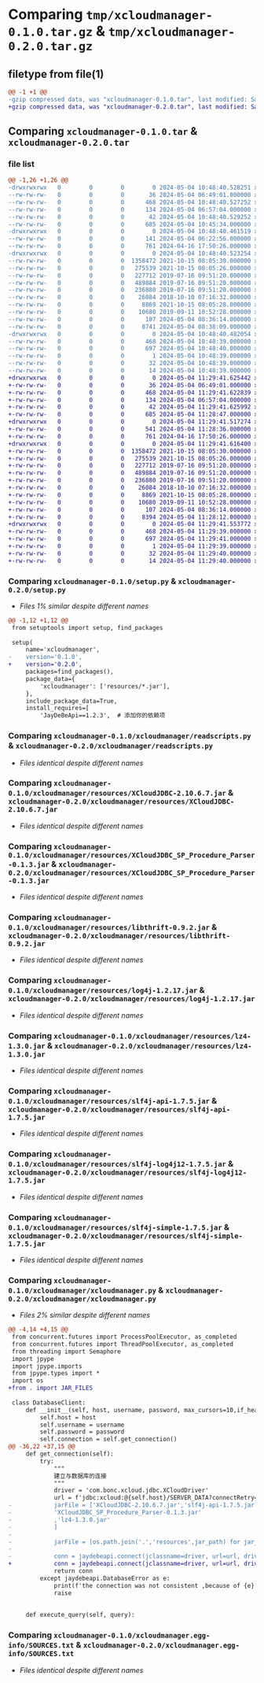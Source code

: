 # Comparing `tmp/xcloudmanager-0.1.0.tar.gz` & `tmp/xcloudmanager-0.2.0.tar.gz`

## filetype from file(1)

```diff
@@ -1 +1 @@
-gzip compressed data, was "xcloudmanager-0.1.0.tar", last modified: Sat May  4 10:48:40 2024, max compression
+gzip compressed data, was "xcloudmanager-0.2.0.tar", last modified: Sat May  4 11:29:41 2024, max compression
```

## Comparing `xcloudmanager-0.1.0.tar` & `xcloudmanager-0.2.0.tar`

### file list

```diff
@@ -1,26 +1,26 @@
-drwxrwxrwx   0        0        0        0 2024-05-04 10:48:40.528251 xcloudmanager-0.1.0/
--rw-rw-rw-   0        0        0       36 2024-05-04 06:49:01.000000 xcloudmanager-0.1.0/MANIFEST.in
--rw-rw-rw-   0        0        0      468 2024-05-04 10:48:40.527252 xcloudmanager-0.1.0/PKG-INFO
--rw-rw-rw-   0        0        0      134 2024-05-04 06:57:04.000000 xcloudmanager-0.1.0/README.md
--rw-rw-rw-   0        0        0       42 2024-05-04 10:48:40.529252 xcloudmanager-0.1.0/setup.cfg
--rw-rw-rw-   0        0        0      685 2024-05-04 10:45:34.000000 xcloudmanager-0.1.0/setup.py
-drwxrwxrwx   0        0        0        0 2024-05-04 10:48:40.461519 xcloudmanager-0.1.0/xcloudmanager/
--rw-rw-rw-   0        0        0      141 2024-05-04 06:22:56.000000 xcloudmanager-0.1.0/xcloudmanager/__init__.py
--rw-rw-rw-   0        0        0      761 2024-04-16 17:50:26.000000 xcloudmanager-0.1.0/xcloudmanager/readscripts.py
-drwxrwxrwx   0        0        0        0 2024-05-04 10:48:40.523254 xcloudmanager-0.1.0/xcloudmanager/resources/
--rw-rw-rw-   0        0        0  1358472 2021-10-15 08:05:30.000000 xcloudmanager-0.1.0/xcloudmanager/resources/XCloudJDBC-2.10.6.7.jar
--rw-rw-rw-   0        0        0   275539 2021-10-15 08:05:26.000000 xcloudmanager-0.1.0/xcloudmanager/resources/XCloudJDBC_SP_Procedure_Parser-0.1.3.jar
--rw-rw-rw-   0        0        0   227712 2019-07-16 09:51:20.000000 xcloudmanager-0.1.0/xcloudmanager/resources/libthrift-0.9.2.jar
--rw-rw-rw-   0        0        0   489884 2019-07-16 09:51:20.000000 xcloudmanager-0.1.0/xcloudmanager/resources/log4j-1.2.17.jar
--rw-rw-rw-   0        0        0   236880 2019-07-16 09:51:20.000000 xcloudmanager-0.1.0/xcloudmanager/resources/lz4-1.3.0.jar
--rw-rw-rw-   0        0        0    26084 2018-10-10 07:16:32.000000 xcloudmanager-0.1.0/xcloudmanager/resources/slf4j-api-1.7.5.jar
--rw-rw-rw-   0        0        0     8869 2021-10-15 08:05:28.000000 xcloudmanager-0.1.0/xcloudmanager/resources/slf4j-log4j12-1.7.5.jar
--rw-rw-rw-   0        0        0    10680 2019-09-11 10:52:28.000000 xcloudmanager-0.1.0/xcloudmanager/resources/slf4j-simple-1.7.5.jar
--rw-rw-rw-   0        0        0      107 2024-05-04 08:36:14.000000 xcloudmanager-0.1.0/xcloudmanager/test.py
--rw-rw-rw-   0        0        0     8741 2024-05-04 08:38:09.000000 xcloudmanager-0.1.0/xcloudmanager/xcloudmanager.py
-drwxrwxrwx   0        0        0        0 2024-05-04 10:48:40.482054 xcloudmanager-0.1.0/xcloudmanager.egg-info/
--rw-rw-rw-   0        0        0      468 2024-05-04 10:48:39.000000 xcloudmanager-0.1.0/xcloudmanager.egg-info/PKG-INFO
--rw-rw-rw-   0        0        0      697 2024-05-04 10:48:40.000000 xcloudmanager-0.1.0/xcloudmanager.egg-info/SOURCES.txt
--rw-rw-rw-   0        0        0        1 2024-05-04 10:48:39.000000 xcloudmanager-0.1.0/xcloudmanager.egg-info/dependency_links.txt
--rw-rw-rw-   0        0        0       32 2024-05-04 10:48:39.000000 xcloudmanager-0.1.0/xcloudmanager.egg-info/requires.txt
--rw-rw-rw-   0        0        0       14 2024-05-04 10:48:39.000000 xcloudmanager-0.1.0/xcloudmanager.egg-info/top_level.txt
+drwxrwxrwx   0        0        0        0 2024-05-04 11:29:41.625442 xcloudmanager-0.2.0/
+-rw-rw-rw-   0        0        0       36 2024-05-04 06:49:01.000000 xcloudmanager-0.2.0/MANIFEST.in
+-rw-rw-rw-   0        0        0      468 2024-05-04 11:29:41.622839 xcloudmanager-0.2.0/PKG-INFO
+-rw-rw-rw-   0        0        0      134 2024-05-04 06:57:04.000000 xcloudmanager-0.2.0/README.md
+-rw-rw-rw-   0        0        0       42 2024-05-04 11:29:41.625992 xcloudmanager-0.2.0/setup.cfg
+-rw-rw-rw-   0        0        0      685 2024-05-04 11:28:47.000000 xcloudmanager-0.2.0/setup.py
+drwxrwxrwx   0        0        0        0 2024-05-04 11:29:41.517274 xcloudmanager-0.2.0/xcloudmanager/
+-rw-rw-rw-   0        0        0      541 2024-05-04 11:28:36.000000 xcloudmanager-0.2.0/xcloudmanager/__init__.py
+-rw-rw-rw-   0        0        0      761 2024-04-16 17:50:26.000000 xcloudmanager-0.2.0/xcloudmanager/readscripts.py
+drwxrwxrwx   0        0        0        0 2024-05-04 11:29:41.616400 xcloudmanager-0.2.0/xcloudmanager/resources/
+-rw-rw-rw-   0        0        0  1358472 2021-10-15 08:05:30.000000 xcloudmanager-0.2.0/xcloudmanager/resources/XCloudJDBC-2.10.6.7.jar
+-rw-rw-rw-   0        0        0   275539 2021-10-15 08:05:26.000000 xcloudmanager-0.2.0/xcloudmanager/resources/XCloudJDBC_SP_Procedure_Parser-0.1.3.jar
+-rw-rw-rw-   0        0        0   227712 2019-07-16 09:51:20.000000 xcloudmanager-0.2.0/xcloudmanager/resources/libthrift-0.9.2.jar
+-rw-rw-rw-   0        0        0   489884 2019-07-16 09:51:20.000000 xcloudmanager-0.2.0/xcloudmanager/resources/log4j-1.2.17.jar
+-rw-rw-rw-   0        0        0   236880 2019-07-16 09:51:20.000000 xcloudmanager-0.2.0/xcloudmanager/resources/lz4-1.3.0.jar
+-rw-rw-rw-   0        0        0    26084 2018-10-10 07:16:32.000000 xcloudmanager-0.2.0/xcloudmanager/resources/slf4j-api-1.7.5.jar
+-rw-rw-rw-   0        0        0     8869 2021-10-15 08:05:28.000000 xcloudmanager-0.2.0/xcloudmanager/resources/slf4j-log4j12-1.7.5.jar
+-rw-rw-rw-   0        0        0    10680 2019-09-11 10:52:28.000000 xcloudmanager-0.2.0/xcloudmanager/resources/slf4j-simple-1.7.5.jar
+-rw-rw-rw-   0        0        0      107 2024-05-04 08:36:14.000000 xcloudmanager-0.2.0/xcloudmanager/test.py
+-rw-rw-rw-   0        0        0     8394 2024-05-04 11:28:12.000000 xcloudmanager-0.2.0/xcloudmanager/xcloudmanager.py
+drwxrwxrwx   0        0        0        0 2024-05-04 11:29:41.553772 xcloudmanager-0.2.0/xcloudmanager.egg-info/
+-rw-rw-rw-   0        0        0      468 2024-05-04 11:29:39.000000 xcloudmanager-0.2.0/xcloudmanager.egg-info/PKG-INFO
+-rw-rw-rw-   0        0        0      697 2024-05-04 11:29:41.000000 xcloudmanager-0.2.0/xcloudmanager.egg-info/SOURCES.txt
+-rw-rw-rw-   0        0        0        1 2024-05-04 11:29:39.000000 xcloudmanager-0.2.0/xcloudmanager.egg-info/dependency_links.txt
+-rw-rw-rw-   0        0        0       32 2024-05-04 11:29:40.000000 xcloudmanager-0.2.0/xcloudmanager.egg-info/requires.txt
+-rw-rw-rw-   0        0        0       14 2024-05-04 11:29:40.000000 xcloudmanager-0.2.0/xcloudmanager.egg-info/top_level.txt
```

### Comparing `xcloudmanager-0.1.0/setup.py` & `xcloudmanager-0.2.0/setup.py`

 * *Files 1% similar despite different names*

```diff
@@ -1,12 +1,12 @@
 from setuptools import setup, find_packages
 
 setup(
     name='xcloudmanager',
-    version='0.1.0',
+    version='0.2.0',
     packages=find_packages(),
     package_data={
         'xcloudmanager': ['resources/*.jar'],
     },
     include_package_data=True,
     install_requires=[
         'JayDeBeApi==1.2.3',  # 添加你的依赖项
```

### Comparing `xcloudmanager-0.1.0/xcloudmanager/readscripts.py` & `xcloudmanager-0.2.0/xcloudmanager/readscripts.py`

 * *Files identical despite different names*

### Comparing `xcloudmanager-0.1.0/xcloudmanager/resources/XCloudJDBC-2.10.6.7.jar` & `xcloudmanager-0.2.0/xcloudmanager/resources/XCloudJDBC-2.10.6.7.jar`

 * *Files identical despite different names*

### Comparing `xcloudmanager-0.1.0/xcloudmanager/resources/XCloudJDBC_SP_Procedure_Parser-0.1.3.jar` & `xcloudmanager-0.2.0/xcloudmanager/resources/XCloudJDBC_SP_Procedure_Parser-0.1.3.jar`

 * *Files identical despite different names*

### Comparing `xcloudmanager-0.1.0/xcloudmanager/resources/libthrift-0.9.2.jar` & `xcloudmanager-0.2.0/xcloudmanager/resources/libthrift-0.9.2.jar`

 * *Files identical despite different names*

### Comparing `xcloudmanager-0.1.0/xcloudmanager/resources/log4j-1.2.17.jar` & `xcloudmanager-0.2.0/xcloudmanager/resources/log4j-1.2.17.jar`

 * *Files identical despite different names*

### Comparing `xcloudmanager-0.1.0/xcloudmanager/resources/lz4-1.3.0.jar` & `xcloudmanager-0.2.0/xcloudmanager/resources/lz4-1.3.0.jar`

 * *Files identical despite different names*

### Comparing `xcloudmanager-0.1.0/xcloudmanager/resources/slf4j-api-1.7.5.jar` & `xcloudmanager-0.2.0/xcloudmanager/resources/slf4j-api-1.7.5.jar`

 * *Files identical despite different names*

### Comparing `xcloudmanager-0.1.0/xcloudmanager/resources/slf4j-log4j12-1.7.5.jar` & `xcloudmanager-0.2.0/xcloudmanager/resources/slf4j-log4j12-1.7.5.jar`

 * *Files identical despite different names*

### Comparing `xcloudmanager-0.1.0/xcloudmanager/resources/slf4j-simple-1.7.5.jar` & `xcloudmanager-0.2.0/xcloudmanager/resources/slf4j-simple-1.7.5.jar`

 * *Files identical despite different names*

### Comparing `xcloudmanager-0.1.0/xcloudmanager/xcloudmanager.py` & `xcloudmanager-0.2.0/xcloudmanager/xcloudmanager.py`

 * *Files 2% similar despite different names*

```diff
@@ -4,14 +4,15 @@
 from concurrent.futures import ProcessPoolExecutor, as_completed
 from concurrent.futures import ThreadPoolExecutor, as_completed
 from threading import Semaphore
 import jpype
 import jpype.imports
 from jpype.types import *
 import os
+from . import JAR_FILES
 
 class DatabaseClient:
     def __init__(self, host, username, password, max_cursors=10,if_header_included = False):
         self.host = host
         self.username = username
         self.password = password
         self.connection = self.get_connection()
@@ -36,22 +37,15 @@
     def get_connection(self):
         try:
             """
             建立与数据库的连接
             """
             driver = 'com.bonc.xcloud.jdbc.XCloudDriver'
             url = f'jdbc:xcloud:@{self.host}/SERVER_DATA?connectRetry=3&socketTimeOut=43200000&connectDirect=true&buffMemory=33554432'
-            jarFile = ['XCloudJDBC-2.10.6.7.jar','slf4j-api-1.7.5.jar','slf4j-log4j12-1.7.5.jar','slf4j-simple-1.7.5.jar','log4j-1.2.17.jar','libthrift-0.9.2.jar',
-            'XCloudJDBC_SP_Procedure_Parser-0.1.3.jar'
-            ,'lz4-1.3.0.jar'
-            ]
-
-            jarFile = [os.path.join('.','resources',jar_path) for jar_path in jarFile]
-                
-            conn = jaydebeapi.connect(jclassname=driver, url=url, driver_args=[self.username, self.password], jars=jarFile)
+            conn = jaydebeapi.connect(jclassname=driver, url=url, driver_args=[self.username, self.password], jars=JAR_FILES)
             return conn
         except jaydebeapi.DatabaseError as e:
             print(f'the connection was not consistent ,because of {e}')
             raise
 
 
     def execute_query(self, query):
```

### Comparing `xcloudmanager-0.1.0/xcloudmanager.egg-info/SOURCES.txt` & `xcloudmanager-0.2.0/xcloudmanager.egg-info/SOURCES.txt`

 * *Files identical despite different names*


